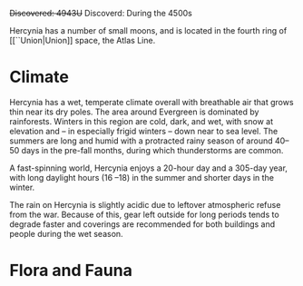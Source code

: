 ~~Discovered: 4943U~~
Discoverd: During the 4500s


Hercynia has a number of small moons, and is located
in the fourth ring of [[``Union|Union]] space, the Atlas Line.

# Climate
Hercynia has a wet, temperate climate overall with breathable air that grows thin near its dry poles. The area around Evergreen is dominated by rainforests. Winters in this region are cold, dark, and wet, with snow at elevation and – in especially frigid winters – down near to sea level. The summers are long and humid with a protracted rainy season of around 40– 50 days in the pre-fall months, during which thunderstorms are common.

A fast-spinning world, Hercynia enjoys a 20-hour day and a 305-day year, with long daylight hours (16 –18) in the summer and shorter days in the winter.

The rain on Hercynia is slightly acidic due to leftover atmospheric refuse from the war. Because of this, gear left outside for long periods tends to degrade faster and coverings are recommended for both buildings and people during the wet season.

# Flora and Fauna

